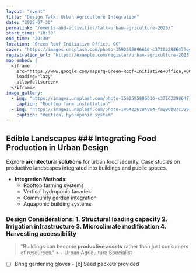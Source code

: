 ```yaml
---
layout: "event"
title: "Design Talk: Urban Agriculture Integration"
date: "2025-07-30"
permalink: "/events-and-activities/talk-urban-agriculture-2025/"
start_time: "18:30"
end_time: "20:30"
location: "Green Roof Initiative Office, QC"
cover: "https://images.unsplash.com/photo-1592595896616-c37162298647?q=80&w=1740&auto=format&fit=crop&ixlib=rb-4.1.0&ixid=M3wxMjA3fDB8MHxwaG90by1wYWdlfHx8fGVufDB8fHx8fA%3D%3D"
registration_url: "https://example.com/register/urban-agriculture-2025"
map_embed: |
  <iframe
    src="https://www.google.com/maps?q=Green+Roof+Initiative+Office,+QC&amp;output=embed"
    loading="lazy"
    allowfullscreen>
  </iframe>
image_gallery:
  - img: "https://images.unsplash.com/photo-1592595896616-c37162298647?q=80&w=1740&auto=format&fit=crop&ixlib=rb-4.1.0&ixid=M3wxMjA3fDB8MHxwaG90by1wYWdlfHx8fGVufDB8fHx8fA%3D%3D"
    caption: "Rooftop farm installation"
  - img: "https://images.unsplash.com/photo-1464226184884-fa280b87c399?q=80&w=1740&auto=format&fit=crop&ixlib=rb-4.1.0&ixid=M3wxMjA3fDB8MHxwaG90by1wYWdlfHx8fGVufDB8fHx8fA%3D%3D"
    caption: "Vertical hydroponic system"
---
```


## Edible Landscapes ### Integrating Food Production in Urban Design
Explore **architectural solutions** for urban food security. Case studies on productive landscapes integrated into buildings and public spaces.
- **Integration Methods**:
  - Rooftop farming systems
  - Vertical hydroponic facades
  - Community garden integration
  - Aquaponic building systems

### Design Considerations: 1. Structural loading capacity 2. Irrigation infrastructure 3. Microclimate modification 4. Harvesting accessibility
> "Buildings can become **productive assets** rather than just consumers of resources."   > - Urban Agriculture Specialist
- [ ] Bring gardening gloves - [x] Seed packets provided